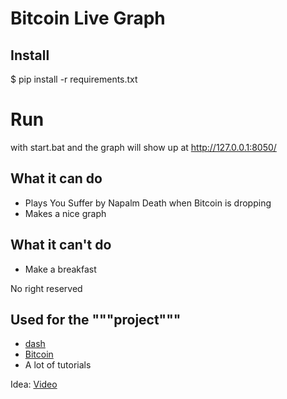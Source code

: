 # Bitcoin Live Graph
 
 ## Install
 
 $ pip install -r requirements.txt
 
 # Run
 
  with start.bat
 and the graph will show up at http://127.0.0.1:8050/


 ## What it can do


- Plays You Suffer by Napalm Death when Bitcoin is dropping
- Makes a nice graph

 ## What it can't do


- Make a breakfast

No right reserved

 ## Used for the """project"""

- [dash](www.dash.org)
- [Bitcoin](https://api.coinmarketcap.com/v1/ticker/bitcoin/)
- A lot of tutorials

 Idea:
	[Video](http://www.youtube.com/watch?feature=player_embedded&v=81zBnjh2VT8)
